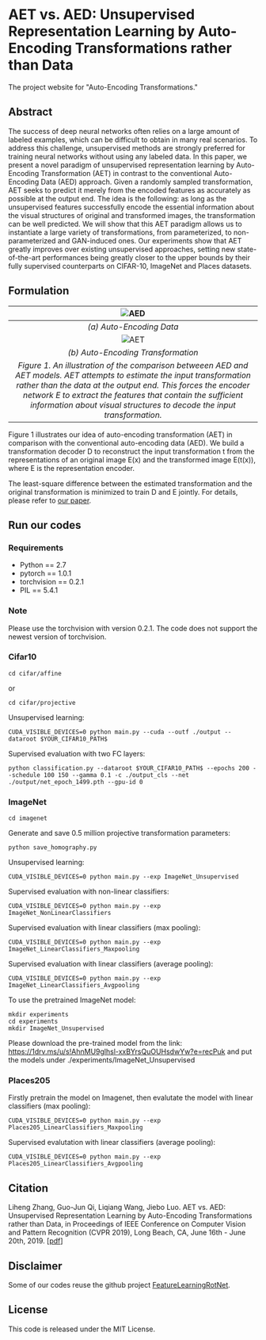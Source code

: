 # AET vs. AED: Unsupervised Representation Learning by Auto-Encoding Transformations rather than Data
The project website for "Auto-Encoding Transformations."

## Abstract 
The success of deep neural networks often relies on a large amount of labeled examples, which can be difficult to obtain in many real scenarios. To address this challenge, unsupervised methods are strongly preferred for training neural networks without using any labeled data. In this paper, we present a novel paradigm of unsupervised representation learning by Auto-Encoding Transformation (AET) in contrast to the conventional Auto-Encoding Data (AED) approach. Given a randomly sampled transformation, AET seeks to predict it merely from the encoded features as accurately as possible at the output end. The idea is the following: as long as the unsupervised features successfully encode the essential information about the visual structures of original and transformed images, the transformation can be well predicted. We will show that this AET paradigm allows us to instantiate a large variety of transformations, from parameterized, to non-parameterized and GAN-induced ones. Our experiments show that AET greatly improves over existing unsupervised approaches, setting new state-of-the-art performances being greatly closer to the upper bounds by their fully supervised counterparts on CIFAR-10, ImageNet and Places datasets.

## Formulation

| ![AED](https://github.com/maple-research-lab/AET/blob/master/resource/AED.png) |
|:--:| 
| *(a) Auto-Encoding Data* |
| ![AET](https://github.com/maple-research-lab/AET/blob/master/resource/AET.png) |
| *(b) Auto-Encoding Transformation* |
| *Figure 1. An illustration of the comparison betweeen AED and AET models. AET attempts to estimate the input transformation rather than the data at the output end. This forces the encoder network E to extract the features that contain the sufficient information about visual structures to decode the input transformation.* |

Figure 1 illustrates our idea of auto-encoding transformation (AET) in comparison with the conventional auto-encoding data (AED). We build a transformation decoder D to reconstruct the input transformation t from the representations of an original image E(x) and the transformed image E(t(x)), where E is the representation encoder. 

The least-square difference between the estimated transformation and the original transformation is minimized to train D and E jointly. For details, please refer to [our paper](https://arxiv.org/abs/1901.04596).

## Run our codes
### Requirements
- Python == 2.7
- pytorch == 1.0.1
- torchvision == 0.2.1
- PIL == 5.4.1
### Note
Please use the torchvision with version 0.2.1. The code does not support the newest version of torchvision.
### Cifar10
    cd cifar/affine
or

    cd cifar/projective
Unsupervised learning:

    CUDA_VISIBLE_DEVICES=0 python main.py --cuda --outf ./output --dataroot $YOUR_CIFAR10_PATH$ 
Supervised evaluation with two FC layers:

    python classification.py --dataroot $YOUR_CIFAR10_PATH$ --epochs 200 --schedule 100 150 --gamma 0.1 -c ./output_cls --net ./output/net_epoch_1499.pth --gpu-id 0

### ImageNet 
    cd imagenet
Generate and save 0.5 million projective transformation parameters:

    python save_homography.py
Unsupervised learning:

    CUDA_VISIBLE_DEVICES=0 python main.py --exp ImageNet_Unsupervised
Supervised evaluation with non-linear classifiers:

    CUDA_VISIBLE_DEVICES=0 python main.py --exp ImageNet_NonLinearClassifiers
Supervised evaluation with linear classifiers (max pooling):

    CUDA_VISIBLE_DEVICES=0 python main.py --exp ImageNet_LinearClassifiers_Maxpooling
Supervised evaluation with linear classifiers (average pooling):

    CUDA_VISIBLE_DEVICES=0 python main.py --exp ImageNet_LinearClassifiers_Avgpooling

To use the pretrained ImageNet model:

    mkdir experiments
    cd experiments
    mkdir ImageNet_Unsupervised

Please download the pre-trained model from the link: https://1drv.ms/u/s!AhnMU9glhsl-xxBYrsQuOUHsdwYw?e=recPuk and put the models under ./experiments/ImageNet_Unsupervised

### Places205
Firstly pretrain the model on Imagenet, then evalutate the model with linear classifiers (max pooling):

    CUDA_VISIBLE_DEVICES=0 python main.py --exp Places205_LinearClassifiers_Maxpooling
    
Supervised evalutation with linear classifiers (average pooling):

    CUDA_VISIBLE_DEVICES=0 python main.py --exp Places205_LinearClassifiers_Avgpooling

## Citation

Liheng Zhang, Guo-Jun Qi, Liqiang Wang, Jiebo Luo. AET vs. AED: Unsupervised Representation Learning by Auto-Encoding Transformations rather than Data,  in Proceedings of IEEE Conference on Computer Vision and Pattern Recognition (CVPR 2019), Long Beach, CA, June 16th - June 20th, 2019. [[pdf](https://arxiv.org/abs/1901.04596)]

## Disclaimer

Some of our codes reuse the github project [FeatureLearningRotNet](https://github.com/gidariss/FeatureLearningRotNet).  

## License

This code is released under the MIT License.



